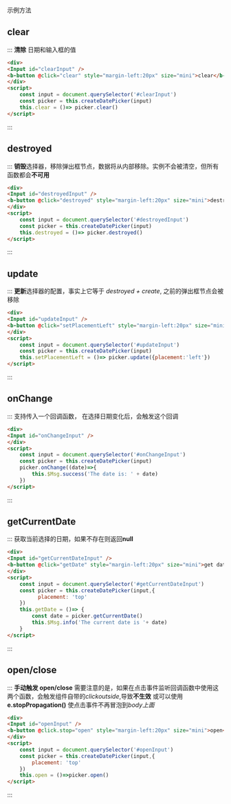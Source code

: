 示例方法

##  clear

::: **清除** 日期和输入框的值
```html
<div>
<Input id="clearInput" />
<b-button @click="clear" style="margin-left:20px" size="mini">clear</b-button>
</div>
<script>
    const input = document.querySelector('#clearInput')
    const picker = this.createDatePicker(input)
    this.clear = ()=> picker.clear()
</script>

```
:::


##  destroyed

::: **销毁**选择器，移除弹出框节点，数据将从内部移除。实例不会被清空，但所有函数都会**不可用** 
```html
<div>
<Input id="destroyedInput" />
<b-button @click="destroyed" style="margin-left:20px" size="mini">destroyed</b-button>
</div>
<script>
    const input = document.querySelector('#destroyedInput')
    const picker = this.createDatePicker(input)
    this.destroyed = ()=> picker.destroyed()
</script>

```
:::


##  update

::: **更新**选择器的配置，事实上它等于 *destroyed + create*, 之前的弹出框节点会被移除
```html
<div>
<Input id="updateInput" />
<b-button @click="setPlacementLeft" style="margin-left:20px" size="mini">update</b-button>
</div>
<script>
    const input = document.querySelector('#updateInput')
    const picker = this.createDatePicker(input)
    this.setPlacementLeft = ()=> picker.update({placement:'left'})
</script>

```
:::


##  onChange

:::  支持传入一个回调函数， 在选择日期变化后，会触发这个回调
```html
<div>
<Input id="onChangeInput" />
</div>
<script>
    const input = document.querySelector('#onChangeInput')
    const picker = this.createDatePicker(input)
    picker.onChange((date)=>{
        this.$Msg.success('The date is: ' + date)
    })
</script>

```
:::


##  getCurrentDate

::: 获取当前选择的日期，如果不存在则返回**null**
```html
<div>
<Input id="getCurrentDateInput" />
<b-button @click="getDate" style="margin-left:20px" size="mini">get date</b-button>
</div>
<script>
    const input = document.querySelector('#getCurrentDateInput')
    const picker = this.createDatePicker(input,{
          placement: 'top'
    })
    this.getDate = ()=> {
        const date = picker.getCurrentDate()
        this.$Msg.info('The current date is '+ date)
    }
</script>

```
:::

##  open/close

::: **手动触发 open/close** 
需要注意的是，如果在点击事件监听回调函数中使用这两个函数，会触发组件自带的*clickoutside*,导致**不生效**
或可以使用**e.stopPropagation()** 使点击事件不再冒泡到*body上面*
```html
<div>
<Input id="openInput" />
<b-button @click.stop="open" style="margin-left:20px" size="mini">open</b-button>
</div>
<script>
    const input = document.querySelector('#openInput')
    const picker = this.createDatePicker(input,{
        placement: 'top'
    })
    this.open = ()=>picker.open()  
</script>

```
:::
